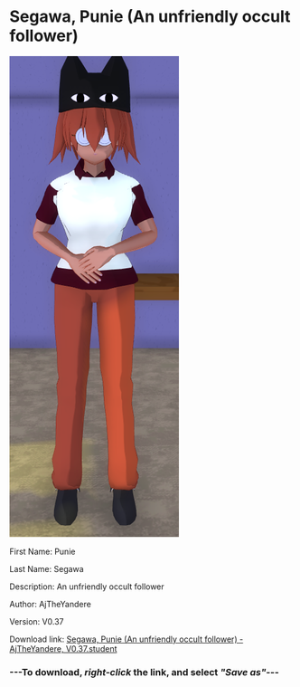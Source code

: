 # Segawa, Punie (An unfriendly occult follower)

<img src = "https://raw.githubusercontent.com/Arbiter1223/Daigaku-Gurashi-Custom-Students/master/Students/Files/Segawa%2C%20Punie%20(An%20unfriendly%20occult%20follower).png">

First Name: Punie

Last Name: Segawa

Description: An unfriendly occult follower

Author: AjTheYandere

Version: V0.37

Download link: <a href="https://raw.githubusercontent.com/Arbiter1223/Daigaku-Gurashi-Custom-Students/master/Students/Files/Segawa%2C%20Punie%20(An%20unfriendly%20occult%20follower)%20-%20AjTheYandere%2C%20V0.37.student">Segawa, Punie (An unfriendly occult follower) - AjTheYandere, V0.37.student</a>

### ---**To download, _right-click_ the link, and select _"Save as"_**---
